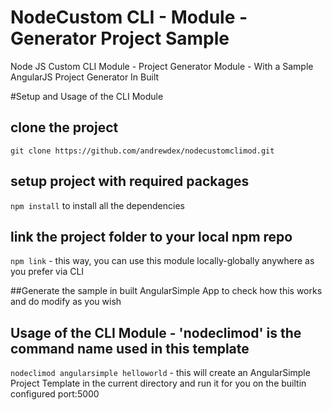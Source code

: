 # NodeCustom CLI - Module - Generator Project Sample
Node JS Custom CLI Module - Project Generator Module -  With a Sample AngularJS Project Generator In Built

#Setup and Usage of the CLI Module

## clone the project
`git clone https://github.com/andrewdex/nodecustomclimod.git`

## setup project with required packages
`npm install` to install all the dependencies

## link the project folder to your local npm repo
`npm link` - this way, you can use this module locally-globally anywhere as you prefer via CLI

##Generate the sample in built AngularSimple App to check how this works and do modify as you wish

## Usage of the CLI Module - 'nodeclimod' is the command name used in this template

`nodeclimod angularsimple helloworld` - this will create an AngularSimple Project Template in the current directory and run it for you on the builtin configured port:5000
